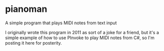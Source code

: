 # pianoman
A simple program that plays MIDI notes from text input

I originally wrote this program in 2011 as sort of a joke for a friend, but it's a simple example of how to use PInvoke to play MIDI notes from C#, so I'm posting it here for posterity.